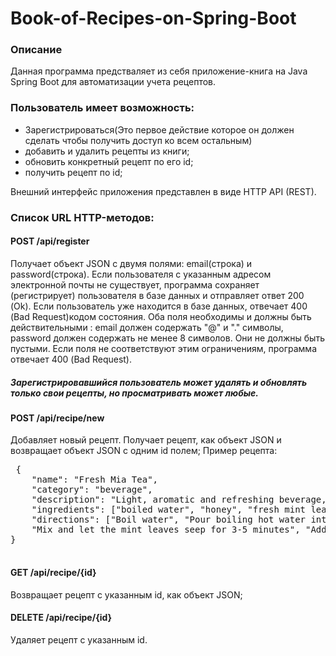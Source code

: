 # Book-of-Recipes-on-Spring-Boot
<h3>Описание</h3>
<div>
Данная программа предстваляет из себя приложение-книга на Java Spring Boot для автоматизации учета рецептов.
</div>
    <h3>Пользователь имеет возможность:</h3>
  <ul>
  <li>Зарегистрироваться(Это первое действие которое он должен сделать чтобы получить доступ ко всем остальным)</li>
  <li>добавить и удалить рецепты из книги;</li>
  <li>обновить конкретный рецепт по его id;</li>
  <li>получить рецепт по id;</li>
 </ul>
    Внешний интерфейс приложения представлен в виде HTTP API (REST).
    <h3>Список URL HTTP-методов:</h3>
    <h4>    POST /api/register</h4>
    Получает объект JSON с двумя полями: email(строка) и password(строка). Если пользователя с указанным адресом электронной почты не существует, программа сохраняет (регистрирует) пользователя в базе данных и отправляет ответ 200 (Ok). Если пользователь уже находится в базе данных, отвечает 400 (Bad Request)кодом состояния. Оба поля необходимы и должны быть действительными : email должен содержать "@" и "." символы, password должен содержать не менее 8 символов. Они не должны быть пустыми. Если поля не соответствуют этим ограничениям, программа  отвечает 400 (Bad Request).
    <h5>Зарегистрировавшийся пользователь может удалять и обновлять только свои рецепты, но просматривать может любые.</h5>
<h4>    POST /api/recipe/new</h4>
    Добавляет новый рецепт. Получает рецепт, как объект JSON и возвращает объект JSON с одним id полем; Пример рецепта:
    <pre>
 {
    "name": "Fresh Mia Tea",
    "category": "beverage",
    "description": "Light, aromatic and refreshing beverage, ...",
    "ingredients": ["boiled water", "honey", "fresh mint leaves"],
    "directions": ["Boil water", "Pour boiling hot water into a mug", "Add fresh mint leaves",
    "Mix and let the mint leaves seep for 3-5 minutes", "Add honey and mix again"]
}
  </pre>
<h4>GET /api/recipe/{id}</h4>
Возвращает рецепт с указанным id, как объект JSON;
<h4>DELETE /api/recipe/{id}</h4>
Удаляет рецепт с указанным id.


